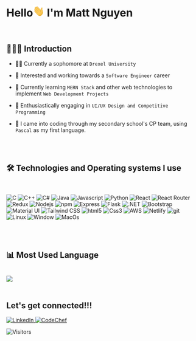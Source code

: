 <h1>Hello<img src="https://raw.githubusercontent.com/ABSphreak/ABSphreak/master/gifs/Hi.gif" width="30px" height="30px"> I'm Matt Nguyen</h1>

 <br/>

## 👨🏻‍💻 Introduction

- 🙋‍♂️ Currently a sophomore at `Drexel University`

- 🔭 Interested and working towards a `Software Engineer` career

- 🌱 Currently learning `MERN Stack` and other web technologies to implement `Web Development Projects`

- 🤔 Enthusiastically engaging in `UI/UX Design and Competitive Programming`

- 💬 I came into coding through my secondary school's CP team, using `Pascal` as my first language.

<br/>
<br/>

## 🛠️ Technologies and Operating systems I use
<br/>
<p>
    <img alt="C" src="https://img.shields.io/badge/C-00599C?style=for-the-badge&logo=c&logoColor=white" height="25px" />
    <img alt="C++" src="https://img.shields.io/badge/C%2B%2B-00599C?style=for-the-badge&logo=c%2B%2B&logoColor=white" height="25px"/>
    <img alt="C#" src="https://img.shields.io/badge/C%23-239120?style=for-the-badge&logo=c-sharp&logoColor=white" height="25px"/>
    <img alt="Java" src="https://img.shields.io/badge/Java-ED8B00?style=for-the-badge&logo=openjdk&logoColor=white" height="25px"/>
    <img alt="Javascript" src="https://img.shields.io/badge/JavaScript-323330?style=for-the-badge&logo=javascript&logoColor=F7DF1E"  height="25px"/>
    <img alt="Python" src="https://img.shields.io/badge/Python-14354C?style=for-the-badge&logo=python&logoColor=white" height="25px"/>
    <img alt="React" src="https://img.shields.io/badge/React-20232A?style=for-the-badge&logo=react&logoColor=61DAFB" height="25px"/>
    <img alt="React Router" src="https://img.shields.io/badge/React_Router-CA4245?style=for-the-badge&logo=react-router&logoColor=white" height="25px"/>
    <img alt="Redux" src="https://img.shields.io/badge/Redux-593D88?style=for-the-badge&logo=redux&logoColor=white" height="25px"/>
    <img alt="Nodejs" src="https://img.shields.io/badge/-Nodejs-43853d?style=flat-square&logo=Node.js&logoColor=white"  height="25px"/>
    <img alt="npm" src="https://img.shields.io/badge/NPM-%23000000.svg?style=for-the-badge&logo=npm&logoColor=white" height="25px"/>
    <img alt="Express" src="https://img.shields.io/badge/express.js-%23404d59.svg?style=for-the-badge&logo=express&logoColor=%2361DAFB" height="25px"/>
    <img alt="Flask" src="https://img.shields.io/badge/Flask-000000?style=for-the-badge&logo=flask&logoColor=white" height="25px"/>
    <img alt=".NET" src="https://img.shields.io/badge/.NET-5C2D91?style=for-the-badge&logo=.net&logoColor=white" height="25px"/>
    <img alt="Bootstrap" src="https://img.shields.io/badge/Bootstrap-563D7C?style=for-the-badge&logo=bootstrap&logoColor=white" height="25px"/>
    <img alt="Material UI" src="https://img.shields.io/badge/Material--UI-0081CB?style=for-the-badge&logo=material-ui&logoColor=white" height="25px"/>
    <img alt="Tailwind CSS" src="https://img.shields.io/badge/Tailwind_CSS-38B2AC?style=for-the-badge&logo=tailwind-css&logoColor=white" height="25px"/>
    <img alt="html5" src="https://img.shields.io/badge/HTML5-E34F26?style=for-the-badge&logo=html5&logoColor=white" height="25px"/>
    <img alt="Css3" src="https://img.shields.io/badge/CSS3-1572B6?style=for-the-badge&logo=css3&logoColor=white" height="25px"/>
    <img alt="AWS" src="https://img.shields.io/badge/Amazon_AWS-232F3E?style=for-the-badge&logo=amazon-aws&logoColor=white" height="25px"/>
    <img alt="Netlify" src="https://img.shields.io/badge/Netlify-00C7B7?style=for-the-badge&logo=netlify&logoColor=white" height="25px"/>
    <img alt="git" src="https://img.shields.io/badge/-Git-F05032?style=flat-square&logo=git&logoColor=white" height="25px"/>
    <img alt="Linux" src="https://img.shields.io/badge/Linux-FCC624?style=for-the-badge&logo=linux&logoColor=black" height="25px"/>
    <img alt="Window" src="https://img.shields.io/badge/Windows-0078D6?style=for-the-badge&logo=windows&logoColor=white" height="25px"/>
    <img alt="MacOs" src="https://img.shields.io/badge/mac%20os-000000?style=for-the-badge&logo=apple&logoColor=white" height="25px"/>
</p>
<br/>
<br/>

## 📊 Most Used Language
<br/>
<img width='400' src="https://github-readme-stats.vercel.app/api/top-langs/?username=nghiantm">
<br/>
<br/>

## Let's get connected!!!

<p>
    <a href="www.linkedin.com/in/nghiantm" target="_blank">
        <img alt="LinkedIn" src="https://img.shields.io/badge/linkedin-%230077B5.svg?&style=for-the-badge&logo=linkedin&logoColor=white"  height="30px"/>
    </a>
    <a href="https://www.codechef.com/users/nghiantm" target="_blank">
        <img alt="CodeChef" src="https://img.shields.io/badge/Codechef-%23B92B27.svg?&style=for-the-badge&logo=Codechef&logoColor=white"  height="30px"/>
    </a>
</p>

![Visitors](https://api.visitorbadge.io/api/visitors?path=https%3A%2F%2Fgithub.com%2Fnghiantm&label=VISITORS&labelColor=%232ccce4&countColor=%23263759)
